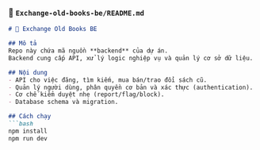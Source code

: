 ### 🔧 `Exchange-old-books-be/README.md`  

```markdown
# 🔧 Exchange Old Books BE

## Mô tả
Repo này chứa mã nguồn **backend** của dự án.  
Backend cung cấp API, xử lý logic nghiệp vụ và quản lý cơ sở dữ liệu.  

## Nội dung
- API cho việc đăng, tìm kiếm, mua bán/trao đổi sách cũ.  
- Quản lý người dùng, phân quyền cơ bản và xác thực (authentication).  
- Cơ chế kiểm duyệt nhẹ (report/flag/block).  
- Database schema và migration.  

## Cách chạy
```bash
npm install
npm run dev
